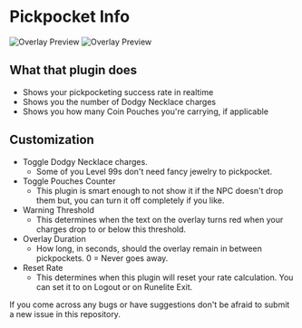 # Pickpocket Info
![Overlay Preview](http://u.cubeupload.com/Diabolickal/pickpocketoverlay1.png) ![Overlay Preview](http://u.cubeupload.com/Diabolickal/pickpocketoverlay2.png)

## What that plugin does
* Shows your pickpocketing success rate in realtime
* Shows you the number of Dodgy Necklace charges
* Shows you how many Coin Pouches you're carrying, if applicable

## Customization
* Toggle Dodgy Necklace charges.
    * Some of you Level 99s don't need fancy jewelry to pickpocket.
* Toggle Pouches Counter
    * This  plugin is smart enough to not show it if the NPC doesn't drop them but, you can turn it off completely if you like.
* Warning Threshold
    * This determines when the text on the overlay turns red when your charges drop to or below this threshold.
* Overlay Duration
    * How long, in seconds, should the overlay remain in between pickpockets. 0 = Never goes away.
* Reset Rate
    * This determines when this plugin will reset your rate calculation. You can set it to on Logout or on Runelite Exit.

If you come across any bugs or have suggestions don't be afraid to submit a new issue in this repository.